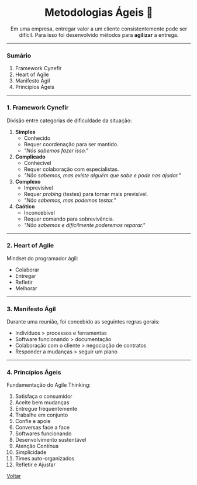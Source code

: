 <h1 align="center" style="font-weight: bold;">Metodologias Ágeis 🏁</h1>

<p align="center">
 Em uma empresa, entregar valor a um cliente consistentemente pode ser difícil. Para isso foi desenvolvido métodos para <b>agilizar</b> a entrega.
</p>

---
### Sumário
1. Framework Cynefir
2. Heart of Agile
3. Manifesto Ágil
4. Princípios Ágeis

---
### 1. Framework Cynefir
Divisão entre categorias de dificuldade da situação:
1. **Simples**
    * Conhecido 
    * Requer coordenação para ser mantido.
	* _"Nós sabemos fazer isso."_
2. **Complicado**   
    * Conhecível
    * Requer colaboração com especialistas.
    * _"Não sabemos, mas existe alguém que sabe e pode nos ajudar."_
3. **Complexo**
    * Imprevisível
    * Requer _probing_ (testes) para tornar mais previsível.
    * _"Não sabemos, mas podemos testar."_
4. **Caótico** 
    * Inconcebível
    * Requer comando para sobrevivência.
    * _"Não sabemos e dificilmente poderemos reparar."_  

---
### 2. Heart of Agile
Mindset do programador ágil:
* Colaborar
* Entregar
* Refletir
* Melhorar
---
### 3. Manifesto Ágil
  Durante uma reunião, foi concebido as seguintes regras gerais:  
  * Indivíduos > processos e ferramentas
  * Software funcionando > documentação
  * Colaboração com o cliente > negociação de contratos
  * Responder a mudanças > seguir um plano
---
### 4. Princípios Ágeis
  Fundamentação  do Agile Thinking:
  1. Satisfaça o consumidor
  2. Aceite bem mudanças
  3. Entregue frequentemente
  4. Trabalhe em conjunto
  5. Confie e apoie
  6. Conversas face a face
  7. Softwares funcionando
  8. Desenvolvimento sustentável
  9. Atenção Contínua
  10. Simplicidade
  11. Times auto-organizados
  12. Refletir e Ajustar

[Voltar](../../Readme.md)
